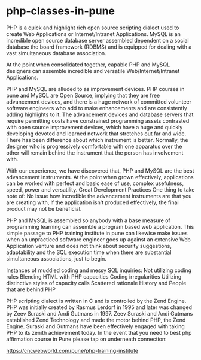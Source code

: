 # php-classes-in-pune
PHP is a quick and highlight rich open source scripting dialect used to create Web Applications or Internet/Intranet Applications. 
MySQL is an incredible open source database server assembled dependent on a social database the board framework (RDBMS) and is equipped for dealing with a vast simultaneous database association. 

At the point when consolidated together, capable PHP and MySQL designers can assemble incredible and versatile Web/Internet/Intranet Applications. 

PHP and MySQL are alluded to as improvement devices. 
PHP courses in pune and MySQL are Open Source, implying that they are free advancement devices, and there is a huge network of committed volunteer software engineers who add to make enhancements and are consistently adding highlights to it. The advancement devices and database servers that require permitting costs have constrained programming assets contrasted with open source improvement devices, which have a huge and quickly developing devoted and learned network that stretches out far and wide. 
There has been difference about which instrument is better. Normally, the designer who is progressively comfortable with one apparatus over the other will remain behind the instrument that the person has involvement with. 

With our experience, we have discovered that, PHP and MySQL are the best advancement instruments. At the point when grown effectively, applications can be worked with perfect and basic ease of use, complex usefulness, speed, power and versatility. 
Great Development Practices One thing to take note of: No issue how incredible the advancement instruments are that you are creating with, if the application isn't produced effectively, the final product may not be beneficial. 

PHP and MySQL is assembled so anybody with a base measure of programming learning can assemble a program based web application. This simple passage to PHP training institute in pune can likewise make issues when an unpracticed software engineer goes up against an extensive Web Application venture and does not think about security suggestions, adaptability and the SQL execution time when there are substantial simultaneous associations, just to begin. 

Instances of muddled coding and messy SQL inquiries: 
Not utilizing coding rules 
Blending HTML with PHP capacities 
Coding irregularities 
Utilizing distinctive styles of capacity calls 
Scattered rationale 
History and People that are behind PHP 

PHP scripting dialect is written in C and is controlled by the Zend Engine. PHP was initially created by Rasmus Lerdorf in 1995 and later was changed by Zeev Suraski and Andi Gutmans in 1997. Zeev Suraski and Andi Gutmans established Zend Technology and made the motor behind PHP, the Zend Engine. Suraski and Gutmans have been effectively engaged with taking PHP to its zenith achievement today. 
In the event that you need to best php affirmation course in Pune please tap on underneath connection: 

https://cncwebworld.com/pune/php-training-institute


